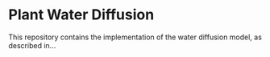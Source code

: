 # Plant Water Diffusion
This repository contains the implementation of the water diffusion model, as described
in...  

